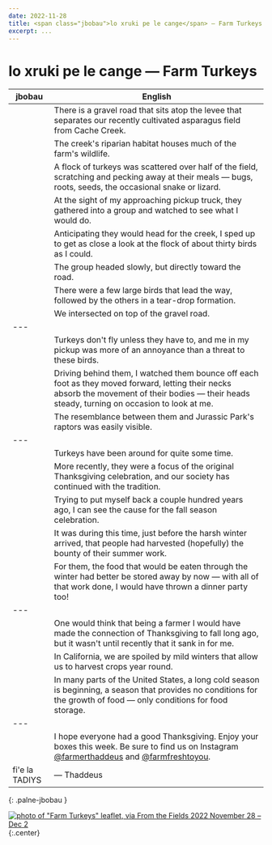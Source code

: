 ```yaml
---
date: 2022-11-28
title: <span class="jbobau">lo xruki pe le cange</span> — Farm Turkeys
excerpt: ...
---
```


# <span class="jbobau">lo xruki pe le cange</span> — Farm Turkeys

| jbobau | English
|-|-
|  | There is a gravel road that sits atop the levee that separates our recently cultivated asparagus field from Cache Creek.
|  | The creek's riparian habitat houses much of the farm's wildlife.
|  | A flock of turkeys was scattered over half of the field, scratching and pecking away at their meals — bugs, roots, seeds, the occasional snake or lizard.
|  | At the sight of my approaching pickup truck, they gathered into a group and watched to see what I would do.
|  | Anticipating they would head for the creek, I sped up to get as close a look at the flock of about thirty birds as I could.
|  | The group headed slowly, but directly toward the road.
|  | There were a few large birds that lead the way, followed by the others in a tear-drop formation.
|  | We intersected on top of the gravel road.
|---
|  | Turkeys don't fly unless they have to, and me in my pickup was more of an annoyance than a threat to these birds.
|  | Driving behind them, I watched them bounce off each foot as they moved forward, letting their necks absorb the movement of their bodies — their heads steady, turning on occasion to look at me.
|  | The resemblance between them and Jurassic Park's raptors was easily visible.
|---
|  | Turkeys have been around for quite some time.
|  | More recently, they were a focus of the original Thanksgiving celebration, and our society has continued with the tradition.
|  | Trying to put myself back a couple hundred years ago, I can see the cause for the fall season celebration.
|  | It was during this time, just before the harsh winter arrived, that people had harvested (hopefully) the bounty of their summer work.
|  | For them, the food that would be eaten through the winter had better be stored away by now — with all of that work done, I would have thrown a dinner party too!
|---
|  | One would think that being a farmer I would have made the connection of Thanksgiving to fall long ago, but it wasn't until recently that it sank in for me.
|  | In California, we are spoiled by mild winters that allow us to harvest crops year round.
|  | In many parts of the United States, a long cold season is beginning, a season that provides no conditions for the growth of food — only conditions for food storage.
|---
|  | I hope everyone had a good Thanksgiving. Enjoy your boxes this week. Be sure to find us on Instagram [@farmerthaddeus] and [@farmfreshtoyou].
| fi'e la TADIYS | — Thaddeus
{: .palne-jbobau }

[![photo of "Farm Turkeys" leaflet, via _From the Fields_ 2022 November 28 – Dec 2](https://i.imgur.com/kgniFLq.jpeg)](https://i.imgur.com/kgniFLq.jpeg)
{:.center}

[@farmerthaddeus]: https://instagram.com/farmerthaddeus
[@farmfreshtoyou]: https://instagram.com/farmfreshtoyou

